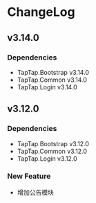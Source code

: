 # ChangeLog

## v3.14.0

### Dependencies

- TapTap.Bootstrap v3.14.0
- TapTap.Common v3.14.0
- TapTap.Login v3.14.0


## v3.12.0

### Dependencies

- TapTap.Bootstrap v3.12.0
- TapTap.Common v3.12.0
- TapTap.Login v3.12.0

### New Feature
- 增加公告模块